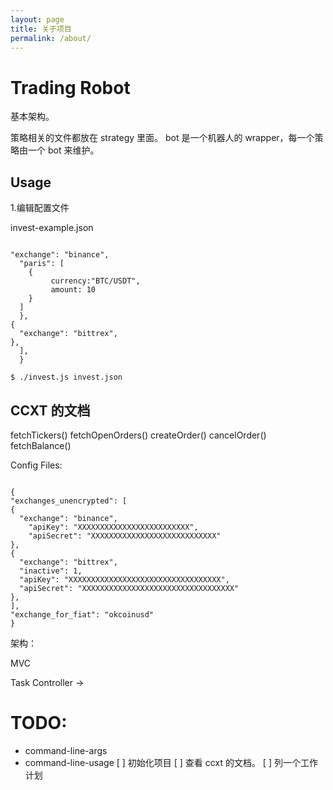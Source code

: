 ```yaml
---
layout: page
title: 关于项目
permalink: /about/
---
```


# Trading Robot

基本架构。

策略相关的文件都放在 strategy 里面。
bot 是一个机器人的 wrapper，每一个策略由一个 bot 来维护。

## Usage

1.编辑配置文件

invest-example.json

```

"exchange": "binance",
  "paris": [
    {
         currency:"BTC/USDT",
         amount: 10 
    }
  ]
  },
{
  "exchange": "bittrex",
},
  ],
  }
```

```
$ ./invest.js invest.json 
```

## CCXT 的文档

  fetchTickers()
  fetchOpenOrders()
  createOrder()
  cancelOrder()
  fetchBalance()

  Config Files:

  ```

{
  "exchanges_unencrypted": [
  {
    "exchange": "binance",
      "apiKey": "XXXXXXXXXXXXXXXXXXXXXXXXX",
      "apiSecret": "XXXXXXXXXXXXXXXXXXXXXXXXXXXX"
  },
  {
    "exchange": "bittrex",
    "inactive": 1,
    "apiKey": "XXXXXXXXXXXXXXXXXXXXXXXXXXXXXXXXXX",
    "apiSecret": "XXXXXXXXXXXXXXXXXXXXXXXXXXXXXXXXXX"
  },
  ],
  "exchange_for_fiat": "okcoinusd"
}
```
架构：

MVC 

Task Controller -> 

# TODO:

- command-line-args
- command-line-usage
[ ] 初始化项目
[ ] 查看 ccxt 的文档。
[ ] 列一个工作计划



